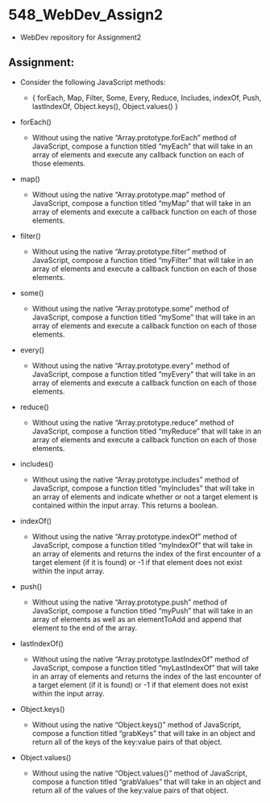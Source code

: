 # 548_WebDev_Assign2
* WebDev repository for Assignment2
## Assignment:

* Consider the following JavaScript methods:
  * { forEach, Map, Filter, Some, Every, Reduce, Includes, indexOf, Push, lastIndexOf, Object.keys(), Object.values() }

* forEach()
  * Without using the native “Array.prototype.forEach” method of JavaScript, compose a function titled “myEach” that will take in an array of elements and execute any callback function on each of those elements.
* map()
  * Without using the native “Array.prototype.map” method of JavaScript, compose a function titled “myMap” that will take in an array of elements and execute a callback function on each of those elements.
* filter()
  * Without using the native “Array.prototype.filter” method of JavaScript, compose a function titled “myFilter” that will take in an array of elements and execute a callback function on each of those elements.
* some() 
  * Without using the native “Array.prototype.some” method of JavaScript, compose a function titled “mySome” that will take in an array of elements and execute a callback function on each of those elements.
* every()
  * Without using the native “Array.prototype.every” method of JavaScript, compose a function titled “myEvery” that will take in an array of elements and execute a callback function on each of those elements.

* reduce()
  * Without using the native “Array.prototype.reduce” method of JavaScript, compose a function titled “myReduce” that will take in an array of elements and execute a callback function on each of those elements.
* includes()
  * Without using the native “Array.prototype.includes” method of JavaScript, compose a function titled “myIncludes” that will take in an array of elements and indicate whether or not a target element is contained within the input array. This returns a boolean.
* indexOf()
  * Without using the native “Array.prototype.indexOf” method of JavaScript, compose a function titled “myIndexOf” that will take in an array of elements and returns the index of the first encounter of a target element (if it is found) or -1 if that element does not exist within the input array.
* push()
  * Without using the native “Array.prototype.push” method of JavaScript, compose a function titled “myPush” that will take in an array of elements as well as an elementToAdd and append that element to the end of the array.
* lastIndexOf()
  * Without using the native “Array.prototype.lastIndexOf” method of JavaScript, compose a function titled “myLastIndexOf” that will take in an array of elements and returns the index of the last encounter of a target element (if it is found) or -1 if that element does not exist within the input array.

* Object.keys()
  * Without using the native “Object.keys()” method of JavaScript, compose a function titled “grabKeys” that will take in an object and return all of the keys of the key:value pairs of that object.
* Object.values()
  * Without using the native “Object.values()” method of JavaScript, compose a function titled “grabValues” that will take in an object and return all of the values of the key:value pairs of that object.


